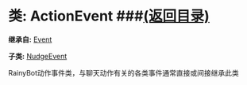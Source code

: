 # 类: ActionEvent ###[(返回目录)](README.md)  
  
**继承自:** [Event](Event.md)  
  
**子类:** [NudgeEvent](NudgeEvent.md)  
  
RainyBot动作事件类，与聊天动作有关的各类事件通常直接或间接继承此类  
  

